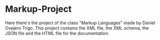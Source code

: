 # Markup-Project
Here there's the project of the class "Markup Languages" made by Daniel Ovejero Trigo. This project contains the XML file, the XML schema, the JSON file and the HTML file for the documentation.
